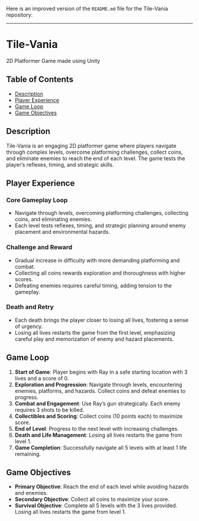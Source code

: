 Here is an improved version of the `README.md` file for the Tile-Vania repository:

---

# Tile-Vania

2D Platformer Game made using Unity

## Table of Contents

- [Description](#description)
- [Player Experience](#player-experience)
- [Game Loop](#game-loop)
- [Game Objectives](#game-objectives)

## Description

Tile-Vania is an engaging 2D platformer game where players navigate through complex levels, overcome platforming challenges, collect coins, and eliminate enemies to reach the end of each level. The game tests the player’s reflexes, timing, and strategic skills.

## Player Experience

### Core Gameplay Loop
- Navigate through levels, overcoming platforming challenges, collecting coins, and eliminating enemies.
- Each level tests reflexes, timing, and strategic planning around enemy placement and environmental hazards.

### Challenge and Reward
- Gradual increase in difficulty with more demanding platforming and combat.
- Collecting all coins rewards exploration and thoroughness with higher scores.
- Defeating enemies requires careful timing, adding tension to the gameplay.

### Death and Retry
- Each death brings the player closer to losing all lives, fostering a sense of urgency.
- Losing all lives restarts the game from the first level, emphasizing careful play and memorization of enemy and hazard placements.

## Game Loop

1. **Start of Game**: Player begins with Ray in a safe starting location with 3 lives and a score of 0.
2. **Exploration and Progression**: Navigate through levels, encountering enemies, platforms, and hazards. Collect coins and defeat enemies to progress.
3. **Combat and Engagement**: Use Ray’s gun strategically. Each enemy requires 3 shots to be killed.
4. **Collectibles and Scoring**: Collect coins (10 points each) to maximize score.
5. **End of Level**: Progress to the next level with increasing challenges.
6. **Death and Life Management**: Losing all lives restarts the game from level 1.
7. **Game Completion**: Successfully navigate all 5 levels with at least 1 life remaining.

## Game Objectives

- **Primary Objective**: Reach the end of each level while avoiding hazards and enemies.
- **Secondary Objective**: Collect all coins to maximize your score.
- **Survival Objective**: Complete all 5 levels with the 3 lives provided. Losing all lives restarts the game from level 1.

